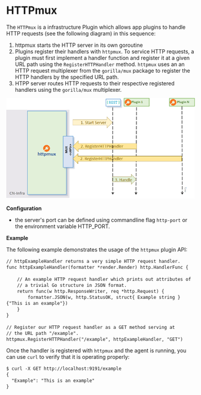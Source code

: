 # HTTPmux

The `HTTPmux` is a infrastructure Plugin which allows app plugins 
to handle HTTP requests (see the following diagram) in this sequence:
1. httpmux starts the HTTP server in its own goroutine
2. Plugins register their handlers with `httpmux`. To service HTTP requests, 
   a plugin must first implement a handler function and register it at a
   given URL path using the `RegisterHTTPHandler` method. `httpmux` uses 
   an  an HTTP request  multiplexer from the `gorilla/mux` package to 
   register the HTTP handlers by the specified URL path. 
3. HTPP server routes HTTP requests to their respective registered handlers 
   using the `gorilla/mux` multiplexer.

![http](../../docs/imgs/http.png)

**Configuration**

- the server's port can be defined using commandline flag `http-port` or 
  the environment variable HTTP_PORT.

**Example**

The following example demonstrates the usage of the `httpmux` plugin API:
```
// httpExampleHandler returns a very simple HTTP request handler.
func httpExampleHandler(formatter *render.Render) http.HandlerFunc {

    // An example HTTP request handler which prints out attributes of 
    // a trivial Go structure in JSON format.
    return func(w http.ResponseWriter, req *http.Request) {
        formatter.JSON(w, http.StatusOK, struct{ Example string }{"This is an example"})
    }
}

// Register our HTTP request handler as a GET method serving at 
// the URL path "/example".
httpmux.RegisterHTTPHandler("/example", httpExampleHandler, "GET")
```

Once the handler is registered with `httpmux` and the agent is running, 
you can use `curl` to verify that it is operating properly:
```
$ curl -X GET http://localhost:9191/example
{
  "Example": "This is an example"
}
```
